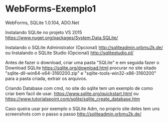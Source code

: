 # WebForms-Exemplo1

WebForms, SQLite 1.0.104, ADO.Net

Instalando SQLite no projeto VS 2015 https://www.nuget.org/packages/System.Data.SQLite/

Instalando o SQLite Administrator (Opcional) http://sqliteadmin.orbmu2k.de/
ou
Instalando o SQLite Studio (Opcional) http://sqlitestudio.pl/

Antes de fazer o download, criar uma pasta "SQLite" e em seguida fazer o
Download SQLite https://sqlite.org/download.html 
procurar no site sitado "sqlite-dll-win64-x64-3160200.zip" e "sqlite-tools-win32-x86-3160200"
para a pasta criada, extrair os arquivos.

Criando Database com cmd, no site do sqlite tem um exemplo de como criar bem facil de usar.
https://www.sqlite.org/quickstart.html ou https://www.tutorialspoint.com/sqlite/sqlite_create_database.htm

Caso queira usar por exemplo o SQLite Adm, no proprio site deles tem uns screenshots com
o passo a passo http://sqliteadmin.orbmu2k.de/

